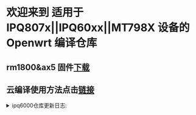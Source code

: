 # 欢迎来到 适用于 IPQ807x||IPQ60xx||MT798X 设备的 Openwrt 编译仓库

## rm1800&ax5 固件[下载](https://github.com/breeze303/Redmi-ax5/releases)

## 云编译使用方法点击[链接](https://p3terx.com/archives/build-openwrt-with-github-actions.html)

<details>
<summary>ipq6000仓库更新日志:</summary>
    
08.19更新日志:  
* ssr-plus更新到最新版。  
* 添加了自动重启app，定时重启能提高使用体验，  
* 去掉了turboacc中的bbr加速状态，kernel 4.4不支持bbr加速。  

08.24更新日志：  
* 解锁网易云音乐使用go版本，节约内存，  
* 修复turboacc开启dns缓存再关闭之后dns解析不正常的问题，  
* 加入nsscrypto模块，或许对于某些软件的加解密过程有些作用。  

09.20更新日志：  
* 插件更新。  
* 最大连接数增加到65535。  

09.23更新日志：  
* 同步上游最新更新。  
* cpu超频到1.8ghz。  

10.03更新日志：  
* 优化超频选项，根据跑分结果选定三档频率，1.0-1.4ghz。  
* 优化nss失效状态下的网络性能。  

10.14更新日志：  
* 源码还原部分默认设置。  
* 和目ax18固件精简版和完全版双版本更新。  
* 重构云编译脚本仓库，提升可读性。  
* 添加nss状态显示。  

10.16更新日志：  
* 更优雅的解决的端口回环设置失效的问题。  
* 简化云编译.config文件，方便二次修改。

10.20更新日志：  
* 梳理dnsmasq相关代码，修复bug。  
* 默认关闭“过滤ipv6 dns解析”。  
* openssl升级到q版本。  

11.11更新日志：  
* cpu频率开放更多挡位，0.8~1.8g。  
* 云编译添加红米ax6支持。

12.01更新日志：  
* 云编译添加了360t7设备支持。  
* 云编译添加了红米ax6000设备支持。  

12.25更新日志  
* 支持opkg在线安装软件。  
* 删除部分不必要改动。  
* luci package仓库更新。  

01.10更新日志  
* 请fork的ipq6000库的及时更新到r23.01.10版本。  
* r22.12.25存在几个有bug的阶段。

02.01更新日志：  
* 同步openwrt-19.07稳定分支代码。  
* 释放wifi部分的保留内存，可用内存增加51mb，现在开机约有140mb可用内存。  
* ipq6000仓库新增了wifi分支，恢复wifi并为和目ax18设备增加专门的bdf，效果有待测试。（该分支不包含.2提到的更新。）  
* 一些插件的更新。例如，修复msd_lite播放4k源丢包的问题。  
* 一些不重要的更新。例如，删除了1.8g这个虚假的频率。360v6现在恢复原本的qihoo_v6设备名称，uboot下刷机或者ssh下使用sysupgrade -F命令升级。  

02.14更新日志：  
* redmi_ax6改用patch的形式添加设备支持，不再需要手动维护。  
* ssr-plus插件，trojan增加支持识别链接是否允许 “allowInsecure”。（only ipq6000）  
* 原ipq6000仓库改名ipq6018并不再更新。新仓库依然叫ipq6000。  
* 更新GitHub Actions output函数。  

</details>
